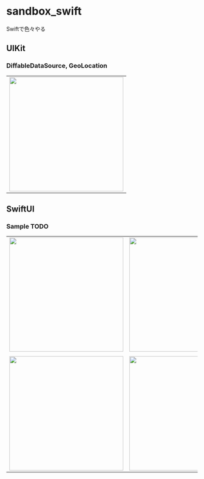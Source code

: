# sandbox_swift
Swiftで色々やる

## UIKit
### DiffableDataSource, GeoLocation
||
| -- |
| <img src="https://github.com/1mash0/sandbox_Swift/assets/52849416/b9193c30-fdd9-40a2-b094-de2b3d68df1d" width="300"> |

## SwiftUI
### Sample TODO
|||
| -- | -- |
| <img src="https://github.com/1mash0/sandbox_Swift/assets/52849416/c2a51fb3-4533-496a-a7a4-3ed57e247ec2" width="300"> | <img src="https://github.com/1mash0/sandbox_Swift/assets/52849416/4b835ea5-8d31-4d81-9d68-79f37ce62a18" width="300"> |
|||
| <img src="https://github.com/1mash0/sandbox_Swift/assets/52849416/b6bc6c99-a017-4147-beec-39a66dff53d8" width="300"> | <img src="https://github.com/1mash0/sandbox_Swift/assets/52849416/ea054635-a8a8-4ca0-9e9d-198018d71816" width="300"> |
